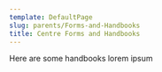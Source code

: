 ```yaml
---
template: DefaultPage
slug: parents/Forms-and-Handbooks
title: Centre Forms and Handbooks
---
```

Here are some handbooks lorem ipsum

